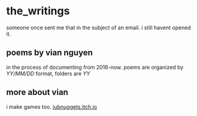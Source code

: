 # the_writings
someone once sent me that in the subject of an email. i still havent opened it.

## poems by vian nguyen
in the process of documenting from 2016-now.
poems are organized by _YY/MM/DD_ format, folders are _YY_

## more about vian
i make games too.
<a href = "jubnuggets.itch.io">jubnuggets.itch.io</a>
